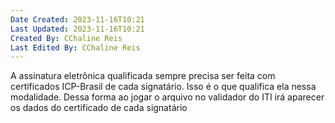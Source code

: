 ```yaml
---
Date Created: 2023-11-16T10:21
Last Updated: 2023-11-16T10:21
Created By: CChaline Reis
Last Edited By: CChaline Reis
---
```

A assinatura eletrônica qualificada sempre precisa ser feita com certificados ICP-Brasil de cada signatário. Isso é o que qualifica ela nessa modalidade. Dessa forma ao jogar o arquivo no validador do ITI irá aparecer os dados do certificado de cada signatário